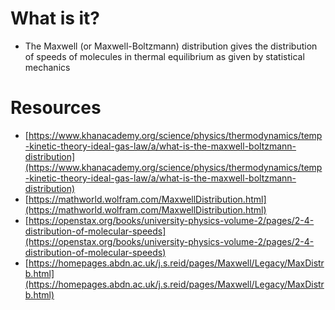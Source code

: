 # What is it?

- The Maxwell (or Maxwell-Boltzmann) distribution gives the distribution of speeds of molecules in thermal equilibrium as given by statistical mechanics

# Resources

- [https://www.khanacademy.org/science/physics/thermodynamics/temp-kinetic-theory-ideal-gas-law/a/what-is-the-maxwell-boltzmann-distribution](https://www.khanacademy.org/science/physics/thermodynamics/temp-kinetic-theory-ideal-gas-law/a/what-is-the-maxwell-boltzmann-distribution)
- [https://mathworld.wolfram.com/MaxwellDistribution.html](https://mathworld.wolfram.com/MaxwellDistribution.html)
- [https://openstax.org/books/university-physics-volume-2/pages/2-4-distribution-of-molecular-speeds](https://openstax.org/books/university-physics-volume-2/pages/2-4-distribution-of-molecular-speeds)
- [https://homepages.abdn.ac.uk/j.s.reid/pages/Maxwell/Legacy/MaxDistrb.html](https://homepages.abdn.ac.uk/j.s.reid/pages/Maxwell/Legacy/MaxDistrb.html)